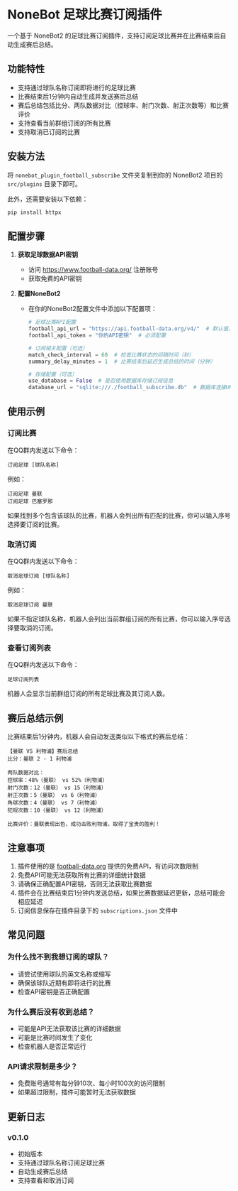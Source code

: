 # NoneBot 足球比赛订阅插件

一个基于 NoneBot2 的足球比赛订阅插件，支持订阅足球比赛并在比赛结束后自动生成赛后总结。

## 功能特性

- 支持通过球队名称订阅即将进行的足球比赛
- 比赛结束后1分钟内自动生成并发送赛后总结
- 赛后总结包括比分、两队数据对比（控球率、射门次数、射正次数等）和比赛评价
- 支持查看当前群组订阅的所有比赛
- 支持取消已订阅的比赛

## 安装方法

将 `nonebot_plugin_football_subscribe` 文件夹复制到你的 NoneBot2 项目的 `src/plugins` 目录下即可。

此外，还需要安装以下依赖：

```bash
pip install httpx
```

## 配置步骤

1. **获取足球数据API密钥**
   - 访问 https://www.football-data.org/ 注册账号
   - 获取免费的API密钥

2. **配置NoneBot2**
   - 在你的NoneBot2配置文件中添加以下配置项：
     ```python
     # 足球比赛API配置
     football_api_url = "https://api.football-data.org/v4/"  # 默认值，通常不需要修改
     football_api_token = "你的API密钥"  # 必须配置
     
     # 订阅相关配置（可选）
     match_check_interval = 60  # 检查比赛状态的间隔时间（秒）
     summary_delay_minutes = 1  # 比赛结束后延迟生成总结的时间（分钟）
     
     # 存储配置（可选）
     use_database = False  # 是否使用数据库存储订阅信息
     database_url = "sqlite:///./football_subscribe.db"  # 数据库连接URL
     ```

## 使用示例

### 订阅比赛

在QQ群内发送以下命令：

```
订阅足球 [球队名称]
```

例如：

```
订阅足球 曼联
订阅足球 巴塞罗那
```

如果找到多个包含该球队的比赛，机器人会列出所有匹配的比赛，你可以输入序号选择要订阅的比赛。

### 取消订阅

在QQ群内发送以下命令：

```
取消足球订阅 [球队名称]
```

例如：

```
取消足球订阅 曼联
```

如果不指定球队名称，机器人会列出当前群组订阅的所有比赛，你可以输入序号选择要取消的订阅。

### 查看订阅列表

在QQ群内发送以下命令：

```
足球订阅列表
```

机器人会显示当前群组订阅的所有足球比赛及其订阅人数。

## 赛后总结示例

比赛结束后1分钟内，机器人会自动发送类似以下格式的赛后总结：

```
【曼联 VS 利物浦】赛后总结
比分：曼联 2 - 1 利物浦

两队数据对比：
控球率：48%（曼联） vs 52%（利物浦）
射门次数：12（曼联） vs 15（利物浦）
射正次数：5（曼联） vs 6（利物浦）
角球次数：4（曼联） vs 7（利物浦）
犯规次数：10（曼联） vs 12（利物浦）

比赛评价：曼联表现出色，成功击败利物浦，取得了宝贵的胜利！
```

## 注意事项

1. 插件使用的是 [football-data.org](https://www.football-data.org/) 提供的免费API，有访问次数限制
2. 免费API可能无法获取所有比赛的详细统计数据
3. 请确保正确配置API密钥，否则无法获取比赛数据
4. 插件会在比赛结束后1分钟内发送总结，如果比赛数据延迟更新，总结可能会相应延迟
5. 订阅信息保存在插件目录下的 `subscriptions.json` 文件中

## 常见问题

### 为什么找不到我想订阅的球队？
- 请尝试使用球队的英文名称或缩写
- 确保该球队近期有即将进行的比赛
- 检查API密钥是否正确配置

### 为什么赛后没有收到总结？
- 可能是API无法获取该比赛的详细数据
- 可能是比赛时间发生了变化
- 检查机器人是否正常运行

### API请求限制是多少？
- 免费账号通常有每分钟10次、每小时100次的访问限制
- 如果超过限制，插件可能暂时无法获取数据

## 更新日志

### v0.1.0
- 初始版本
- 支持通过球队名称订阅足球比赛
- 自动生成赛后总结
- 支持查看和取消订阅